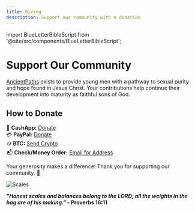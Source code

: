 ```yaml
---
title: Giving
description: Support our community with a donation
---
```


import BlueLetterBibleScript from '@site/src/components/BlueLetterBibleScript';

# Support Our Community

[AncientPaths](https://www.ancientpaths.io/) exists to provide young men with a pathway to sexual purity and hope found in Jesus Christ. Your contributions help continue their development into maturity as faithful sons of God.

## How to Donate

💸 **CashApp:** [Donate](https://cash.me/$ancientpathsio)  
💳 **PayPal:** [Donate](https://www.paypal.com/ncp/payment/5UEDTRTKWPZVC)  
🪙 **BTC:** [Send Crypto](/give)  
📬 **Check/Money Order:** [Email for Address](mailto:ancientpaths.io@gmail.com)

Your generosity makes a difference! Thank you for supporting our community. 🙌

![Scales](/img/scales2.png)

**_"Honest scales and balances belong to the LORD; all the weights in the bag are of his making."_ - Proverbs 16:11**
